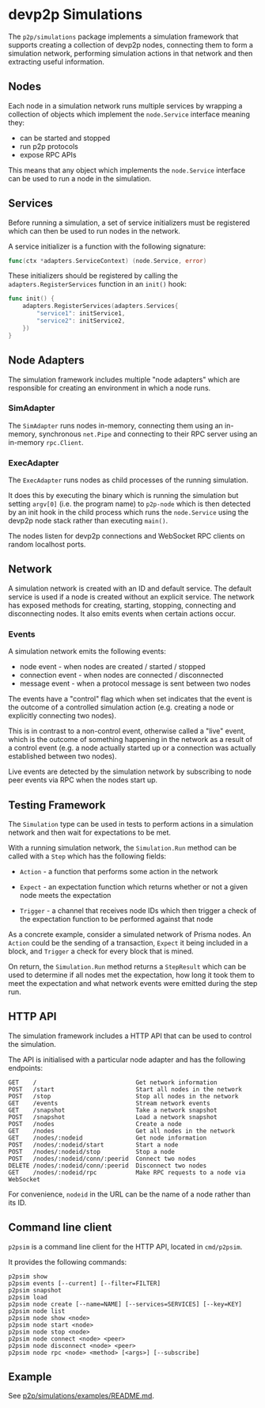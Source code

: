 # devp2p Simulations

The `p2p/simulations` package implements a simulation framework that supports
creating a collection of devp2p nodes, connecting them to form a
simulation network, performing simulation actions in that network and then
extracting useful information.

## Nodes

Each node in a simulation network runs multiple services by wrapping a collection
of objects which implement the `node.Service` interface meaning they:

* can be started and stopped
* run p2p protocols
* expose RPC APIs

This means that any object which implements the `node.Service` interface can be
used to run a node in the simulation.

## Services

Before running a simulation, a set of service initializers must be registered
which can then be used to run nodes in the network.

A service initializer is a function with the following signature:

```go
func(ctx *adapters.ServiceContext) (node.Service, error)
```

These initializers should be registered by calling the `adapters.RegisterServices`
function in an `init()` hook:

```go
func init() {
	adapters.RegisterServices(adapters.Services{
		"service1": initService1,
		"service2": initService2,
	})
}
```

## Node Adapters

The simulation framework includes multiple "node adapters" which are
responsible for creating an environment in which a node runs.

### SimAdapter

The `SimAdapter` runs nodes in-memory, connecting them using an in-memory,
synchronous `net.Pipe` and connecting to their RPC server using an in-memory
`rpc.Client`.

### ExecAdapter

The `ExecAdapter` runs nodes as child processes of the running simulation.

It does this by executing the binary which is running the simulation but
setting `argv[0]` (i.e. the program name) to `p2p-node` which is then
detected by an init hook in the child process which runs the `node.Service`
using the devp2p node stack rather than executing `main()`.

The nodes listen for devp2p connections and WebSocket RPC clients on random
localhost ports.

## Network

A simulation network is created with an ID and default service. The default
service is used if a node is created without an explicit service. The 
network has exposed methods for creating, starting, stopping, connecting 
and disconnecting nodes. It also emits events when certain actions occur.

### Events

A simulation network emits the following events:

* node event       - when nodes are created / started / stopped
* connection event - when nodes are connected / disconnected
* message event    - when a protocol message is sent between two nodes

The events have a "control" flag which when set indicates that the event is the
outcome of a controlled simulation action (e.g. creating a node or explicitly
connecting two nodes).

This is in contrast to a non-control event, otherwise called a "live" event,
which is the outcome of something happening in the network as a result of a
control event (e.g. a node actually started up or a connection was actually
established between two nodes).

Live events are detected by the simulation network by subscribing to node peer
events via RPC when the nodes start up.

## Testing Framework

The `Simulation` type can be used in tests to perform actions in a simulation
network and then wait for expectations to be met.

With a running simulation network, the `Simulation.Run` method can be called
with a `Step` which has the following fields:

* `Action` - a function that performs some action in the network

* `Expect` - an expectation function which returns whether or not a
    given node meets the expectation

* `Trigger` - a channel that receives node IDs which then trigger a check
    of the expectation function to be performed against that node

As a concrete example, consider a simulated network of Prisma  nodes. An
`Action` could be the sending of a transaction, `Expect` it being included in
a block, and `Trigger` a check for every block that is mined.

On return, the `Simulation.Run` method returns a `StepResult` which can be used
to determine if all nodes met the expectation, how long it took them to meet
the expectation and what network events were emitted during the step run.

## HTTP API

The simulation framework includes a HTTP API that can be used to control the
simulation.

The API is initialised with a particular node adapter and has the following
endpoints:

```
GET    /                            Get network information
POST   /start                       Start all nodes in the network
POST   /stop                        Stop all nodes in the network
GET    /events                      Stream network events
GET    /snapshot                    Take a network snapshot
POST   /snapshot                    Load a network snapshot
POST   /nodes                       Create a node
GET    /nodes                       Get all nodes in the network
GET    /nodes/:nodeid               Get node information
POST   /nodes/:nodeid/start         Start a node
POST   /nodes/:nodeid/stop          Stop a node
POST   /nodes/:nodeid/conn/:peerid  Connect two nodes
DELETE /nodes/:nodeid/conn/:peerid  Disconnect two nodes
GET    /nodes/:nodeid/rpc           Make RPC requests to a node via WebSocket
```

For convenience, `nodeid` in the URL can be the name of a node rather than its
ID.

## Command line client

`p2psim` is a command line client for the HTTP API, located in
`cmd/p2psim`.

It provides the following commands:

```
p2psim show
p2psim events [--current] [--filter=FILTER]
p2psim snapshot
p2psim load
p2psim node create [--name=NAME] [--services=SERVICES] [--key=KEY]
p2psim node list
p2psim node show <node>
p2psim node start <node>
p2psim node stop <node>
p2psim node connect <node> <peer>
p2psim node disconnect <node> <peer>
p2psim node rpc <node> <method> [<args>] [--subscribe]
```

## Example

See [p2p/simulations/examples/README.md](examples/README.md).

